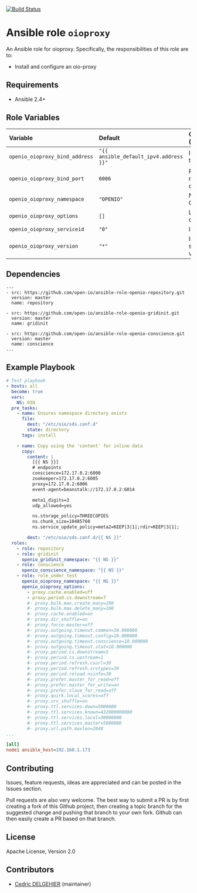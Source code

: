 [![Build Status](https://travis-ci.org/open-io/ansible-role-openio-oioproxy.svg?branch=master)](https://travis-ci.org/open-io/ansible-role-openio-oioproxy)
# Ansible role `oioproxy`

An Ansible role for oioproxy. Specifically, the responsibilities of this role are to:

- Install and configure an oio-proxy

## Requirements

- Ansible 2.4+

## Role Variables


| Variable   | Default | Comments (type)  |
| :---       | :---    | :---             |
| `openio_oioproxy_bind_address` | `"{{ ansible_default_ipv4.address }}"` | IP address to bind |
| `openio_oioproxy_bind_port` | `6006` | Port number to open |
| `openio_oioproxy_namespace` | `"OPENIO"` | Namespace OPENIO |
| `openio_oioproxy_options` | `[]` | List of options |
| `openio_oioproxy_serviceid` | `"0"` | ID in gridinit |
| `openio_oioproxy_version` | `"*"` | Install a specific version |

## Dependencies
```
---
- src: https://github.com/open-io/ansible-role-openio-repository.git
  version: master
  name: repository

- src: https://github.com/open-io/ansible-role-openio-gridinit.git
  version: master
  name: gridinit

- src: https://github.com/open-io/ansible-role-openio-conscience.git
  version: master
  name: conscience
...
```

## Example Playbook

```yaml
# Test playbook
- hosts: all
  become: true
  vars:
    NS: OIO
  pre_tasks:
    - name: Ensures namespace directory exists
      file:
        dest: "/etc/oio/sds.conf.d"
        state: directory
      tags: install

    - name: Copy using the 'content' for inline data
      copy:
        content: |
          [{{ NS }}]
          # endpoints
          conscience=172.17.0.2:6000
          zookeeper=172.17.0.2:6005
          proxy=172.17.0.2:6006
          event-agent=beanstalk://172.17.0.2:6014

          meta1_digits=3
          udp_allowed=yes

          ns.storage_policy=THREECOPIES
          ns.chunk_size=10485760
          ns.service_update_policy=meta2=KEEP|3|1|;rdir=KEEP|3|1|;

        dest: "/etc/oio/sds.conf.d/{{ NS }}"
  roles:
    - role: repository
    - role: gridinit
      openio_gridinit_namespace: "{{ NS }}"
    - role: conscience
      openio_conscience_namespace: "{{ NS }}"
    - role: role_under_test
      openio_oioproxy_namespace: "{{ NS }}"
      openio_oioproxy_options:
        - proxy.cache.enabled=off
        - proxy.period.cs.downstream=7
        #- proxy.bulk.max.create_many=100
        #- proxy.bulk.max.delete_many=100
        #- proxy.cache.enabled=on
        #- proxy.dir_shuffle=on
        #- proxy.force.master=off
        #- proxy.outgoing.timeout.common=30.000000
        #- proxy.outgoing.timeout.config=10.000000
        #- proxy.outgoing.timeout.conscience=10.000000
        #- proxy.outgoing.timeout.stat=10.000000
        #- proxy.period.cs.downstream=5
        #- proxy.period.cs.upstream=1
        #- proxy.period.refresh.csurl=30
        #- proxy.period.refresh.srvtypes=30
        #- proxy.period.reload.nsinfo=30
        #- proxy.prefer.master_for_read=off
        #- proxy.prefer.master_for_write=on
        #- proxy.prefer.slave_for_read=off
        #- proxy.quirk.local_scores=off
        #- proxy.srv_shuffle=on
        #- proxy.ttl.services.down=5000000
        #- proxy.ttl.services.known=432000000000
        #- proxy.ttl.services.local=30000000
        #- proxy.ttl.services.master=5000000
        #- proxy.url.path.maxlen=2048
...
```

```ini
[all]
node1 ansible_host=192.168.1.173
```

## Contributing

Issues, feature requests, ideas are appreciated and can be posted in the Issues section.

Pull requests are also very welcome.
The best way to submit a PR is by first creating a fork of this Github project, then creating a topic branch for the suggested change and pushing that branch to your own fork.
Github can then easily create a PR based on that branch.

## License

Apache License, Version 2.0

## Contributors

- [Cedric DELGEHIER](https://github.com/cdelgehier) (maintainer)
